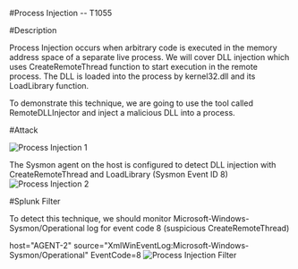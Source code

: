 
#Process Injection -- T1055

#Description

Process Injection occurs when arbitrary code is executed in the memory address space of a separate live process. We will cover DLL injection which uses CreateRemoteThread function to start execution in the remote process. The DLL is loaded into the process by kernel32.dll and its LoadLibrary function.

To demonstrate this technique, we are going to use the tool called RemoteDLLInjector and inject a malicious DLL into a process.

#Attack

![Process Injection 1](https://user-images.githubusercontent.com/36422282/55604356-53ad5200-573d-11e9-80c9-4425c73844df.PNG)

The Sysmon agent on the host is configured to detect DLL injection with CreateRemoteThread and LoadLibrary (Sysmon Event ID 8)
![Process Injection 2](https://user-images.githubusercontent.com/36422282/55604548-53fa1d00-573e-11e9-86b3-8ac7a3138295.PNG)

#Splunk Filter

To detect this technique, we should monitor Microsoft-Windows-Sysmon/Operational log for event code 8 (suspicious CreateRemoteThread)


host="AGENT-2" source="XmlWinEventLog:Microsoft-Windows-Sysmon/Operational" EventCode=8
![Process Injection Filter](https://user-images.githubusercontent.com/36422282/55604563-6ecc9180-573e-11e9-8e4d-41ae51168510.png)
